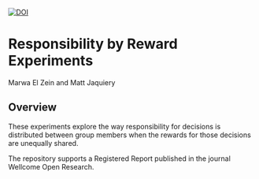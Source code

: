 [![DOI](https://zenodo.org/badge/216196936.svg)](https://zenodo.org/badge/latestdoi/216196936) 

# Responsibility by Reward Experiments

Marwa El Zein and Matt Jaquiery

## Overview

These experiments explore the way responsibility for decisions is distributed between group members when the rewards for those decisions are unequally shared.

The repository supports a Registered Report published in the journal Wellcome Open Research.
